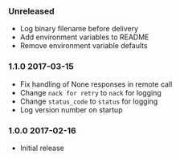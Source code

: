 ### Unreleased
  - Log binary filename before delivery
  - Add environment variables to README
  - Remove environment variable defaults

### 1.1.0 2017-03-15
  - Fix handling of None responses in remote call
  - Change `nack for retry` to `nack` for logging
  - Change `status_code` to `status` for logging
  - Log version number on startup

### 1.0.0 2017-02-16
  - Initial release
